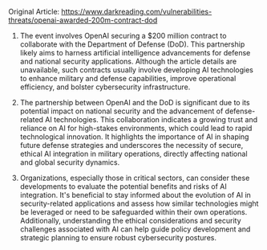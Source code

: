 Original Article: https://www.darkreading.com/vulnerabilities-threats/openai-awarded-200m-contract-dod

1) The event involves OpenAI securing a $200 million contract to collaborate with the Department of Defense (DoD). This partnership likely aims to harness artificial intelligence advancements for defense and national security applications. Although the article details are unavailable, such contracts usually involve developing AI technologies to enhance military and defense capabilities, improve operational efficiency, and bolster cybersecurity infrastructure.

2) The partnership between OpenAI and the DoD is significant due to its potential impact on national security and the advancement of defense-related AI technologies. This collaboration indicates a growing trust and reliance on AI for high-stakes environments, which could lead to rapid technological innovation. It highlights the importance of AI in shaping future defense strategies and underscores the necessity of secure, ethical AI integration in military operations, directly affecting national and global security dynamics.

3) Organizations, especially those in critical sectors, can consider these developments to evaluate the potential benefits and risks of AI integration. It's beneficial to stay informed about the evolution of AI in security-related applications and assess how similar technologies might be leveraged or need to be safeguarded within their own operations. Additionally, understanding the ethical considerations and security challenges associated with AI can help guide policy development and strategic planning to ensure robust cybersecurity postures.